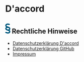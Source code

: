 # D'accord

## ![](./assets/images/legal.svg) Rechtliche Hinweise
- [Datenschutzerklärung D'accord](https://daccord-projekt.de/WP/datenschutzerklaerung/)
- [Datenschutzerklärung GitHub](https://docs.github.com/de/site-policy/privacy-policies/github-privacy-statement)
- [Impressum](https://www.iese.fraunhofer.de/de/impressum.html)